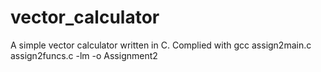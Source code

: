 # vector_calculator
A simple vector calculator written in C.
Complied with 	gcc  assign2main.c assign2funcs.c -lm -o Assignment2

